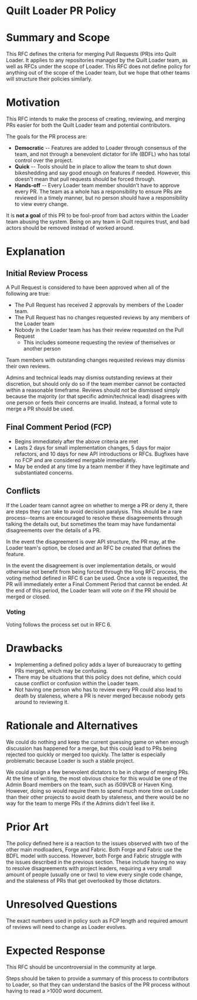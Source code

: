 # Quilt Loader PR Policy
# Summary and Scope
This RFC defines the criteria for merging Pull Requests (PR)s into Quilt Loader. It applies to any repositories managed by the Quilt Loader team, as well as RFCs under the scope of Loader.
This RFC does not define policy for anything out of the scope of the Loader team, but we hope that other teams will structure their policies similarly.

# Motivation
This RFC intends to make the process of creating, reviewing, and merging PRs easier for both the Quilt Loader team and potential contributors.

The goals for the PR process are:
- **Democratic** -- Features are added to Loader through consensus of the team, and not through a benevolent dictator for life (BDFL) who has total control over the project.
- **Quick** -- Tools should be in place to allow the team to shut down bikeshedding and say good enough on features if needed. However, this doesn't mean that pull requests should be forced through.
- **Hands-off** -- Every Loader team member shouldn't have to approve every PR. The team as a whole has a responsibility to ensure PRs are reviewed in a timely manner, but no person should have a responsibility to view every change.

It is **not a goal** of this PR to be fool-proof from bad actors within the Loader team abusing the system. Being on any team in Quilt requires trust, and bad actors should be removed instead of worked around.

# Explanation
## Initial Review Process
A Pull Request is considered to have been approved when all of the following are true:
- The Pull Request has received 2 approvals by members of the Loader team.
- The Pull Request has no changes requested reviews by any members of the Loader team
- Nobody in the Loader team has has their review requested on the Pull Request
    - This includes someone requesting the review of themselves or another person

Team members with outstanding changes requested reviews may dismiss their own reviews.

Admins and technical leads may dismiss outstanding reviews at their discretion, but should only do so if the team member cannot be contacted within a reasonable timeframe. Reviews should *not* be dismissed simply because the majority (or that specific admin/technical lead) disagrees with one person or feels their concerns are invalid. Instead, a formal vote to merge a PR should be used.

## Final Comment Period (FCP)
- Begins immediately after the above criteria are met
- Lasts 2 days for small implementation changes, 5 days for major refactors, and 10 days for new API introductions or RFCs. Bugfixes have no FCP and are considered mergable immediately.
- May be ended at any time by a team member if they have legitimate and substantiated concerns.


## Conflicts
If the Loader team cannot agree on whether to merge a PR or deny it, there are steps they can take to avoid decision paralysis. This should be a rare process--teams are encouraged to resolve these disagreements through talking the details out, but sometimes the team may have fundamental disagreements over the details of a PR.

In the event the disagreement is over API structure, the PR may, at the Loader team's option, be closed and an RFC be created that defines the feature.

In the event the disagreement is over implementation details, or would otherwise not benefit from being forced through the long RFC process, the voting method defined in RFC 6 can be used. Once a vote is requested, the PR will immediately enter a Final Comment Period that cannot be ended. At the end of this period, the Loader team will vote on if the PR should be merged or closed.  
### Voting
Voting follows the process set out in RFC 6.
# Drawbacks
- Implementing a defined policy adds a layer of bureaucracy to getting PRs merged, which may be confusing.
- There may be situations that this policy does not define, which could cause conflict or confusion within the Loader team.
- Not having one person who has to review every PR could also lead to death by staleness, where a PR is never merged because nobody gets around to reviewing it.

# Rationale and Alternatives
We could do nothing and keep the current guessing game on when enough discussion has happened for a merge, but this could lead to PRs being rejected too quickly or merged too quickly. The latter is especially problematic because Loader is such a stable project.

We could assign a few benevolent dictators to be in charge of merging PRs. At the time of writing, the most obvious choice for this would be one of the Admin Board members on the team, such as i509VCB or Haven King. However, doing so would require them to spend much more time on Loader than their other projects to avoid death by staleness, and there would be no way for the team to merge PRs if the Admins didn't feel like it.

# Prior Art
The policy defined here is a reaction to the issues observed with two of the other main modloaders, Forge and Fabric. Both Forge and Fabric use the BDFL model with success. However, both Forge and Fabric struggle with the issues described in the previous section. These include having no way to resolve disagreements with project leaders, requiring a very small amount of people (usually one or two) to view every single code change, and the staleness of PRs that get overlooked by those dictators.

# Unresolved Questions
The exact numbers used in policy such as FCP length and required amount of reviews will need to change as Loader evolves.

# Expected Response
This RFC should be uncontroversial in the community at large.

Steps should be taken to provide a summary of this process to contributors to Loader, so that they can understand the basics of the PR process without having to read a >1000 word document.
